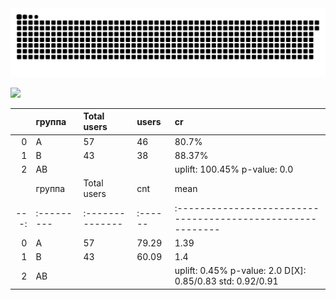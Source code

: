 <picture>
  <source media="(prefers-color-scheme: dark)" srcset="github-user-contribution.svg" />
  <source media="(prefers-color-scheme: light)" srcset="github-user-contribution.svg" />
  <img alt="github-snake" src="github-user-contribution.svg" />
</picture>

![](https://github-profile-summary-cards.vercel.app/api/cards/profile-details?username=Dezmound1&theme=solarized_dark)

|    | группа   | Total users   | users   | cr                           |
|---:|:---------|:--------------|:--------|:-----------------------------|
|  0 | A        | 57            | 46      | 80.7%                        |
|  1 | B        | 43            | 38      | 88.37%                       |
|  2 | AB       |               |         | uplift: 100.45% p-value: 0.0 |
|    | группа   | Total users   | cnt   | mean                                                      |
|---:|:---------|:--------------|:------|:----------------------------------------------------------|
|  0 | A        | 57            | 79.29 | 1.39                                                      |
|  1 | B        | 43            | 60.09 | 1.4                                                       |
|  2 | AB       |               |       | uplift: 0.45% p-value: 2.0 D[X]: 0.85/0.83 std: 0.92/0.91 |

